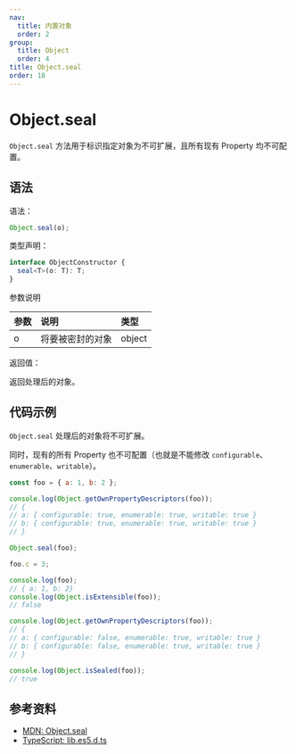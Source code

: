 ```yaml
---
nav:
  title: 内置对象
  order: 2
group:
  title: Object
  order: 4
title: Object.seal
order: 18
---
```


# Object.seal

`Object.seal` 方法用于标识指定对象为不可扩展，且所有现有 Property 均不可配置。

## 语法

语法：

```js
Object.seal(o);
```

类型声明：

```ts
interface ObjectConstructor {
  seal<T>(o: T): T;
}
```

参数说明

| 参数 | 说明             | 类型   |
| :--- | :--------------- | :----- |
| o    | 将要被密封的对象 | object |

返回值：

返回处理后的对象。

## 代码示例

`Object.seal` 处理后的对象将不可扩展。

同时，现有的所有 Property 也不可配置（也就是不能修改 `configurable`、`enumerable`、`writable`）。

```js
const foo = { a: 1, b: 2 };

console.log(Object.getOwnPropertyDescriptors(foo));
// {
// a: { configurable: true, enumerable: true, writable: true }
// b: { configurable: true, enumerable: true, writable: true }
// }

Object.seal(foo);

foo.c = 3;

console.log(foo);
// { a: 1, b: 2}
console.log(Object.isExtensible(foo));
// false

console.log(Object.getOwnPropertyDescriptors(foo));
// {
// a: { configurable: false, enumerable: true, writable: true }
// b: { configurable: false, enumerable: true, writable: true }
// }

console.log(Object.isSealed(foo));
// true
```

## 参考资料

- [MDN: Object.seal](https://developer.mozilla.org/zh-CN/docs/Web/JavaScript/Reference/Global_Objects/Object/seal)
- [TypeScript: lib.es5.d.ts](https://github.com/microsoft/TypeScript/blob/main/lib/lib.es5.d.ts)
